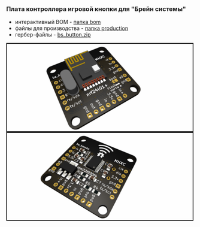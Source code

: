 ### Плата контроллера игровой кнопки для "Брейн системы"

- интерактивный BOM - [папка bom](https://github.com/MelexinVN/kombo_bs/tree/main/public/pcb/bs_button_v.1.0/bom)
- файлы для производства - [папка production](https://github.com/MelexinVN/kombo_bs/tree/main/public/pcb/bs_button_v.1.0/production/bs_button_2024-06-14_13-00-54)
- гербер-файлы - [bs_button.zip](https://github.com/MelexinVN/kombo_bs/blob/main/public/pcb/bs_button_v.1.0/production/bs_button_2024-06-14_13-00-54/bs_button.zip)

<img align="center" width=500 src="https://github.com/MelexinVN/bs_kombo_bs/blob/main/pcb/bs_button_v.1.0/bs_button.png" />

<img align="center" width=500 src="https://github.com/MelexinVN/bs_kombo_bs/blob/main/pcb/bs_button_v.1.0/bs_button_.png" />

